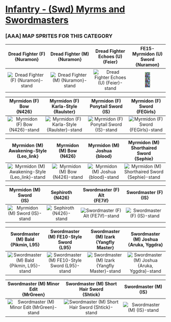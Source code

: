 # [Infantry - (Swd) Myrms and Swordmasters](../)

### [AAA] MAP SPRITES FOR THIS CATEGORY


|Dread Fighter (F) <br> {Nuramon}|Dread Fighter (M) <br> {Nuramon}|Dread Fighter Echoes (U) <br> {Feier}|FE15-Myrmidon (U) Sword <br> {Nuramon}|
| :---: | :---: | :---: | :---: |
|<img alt="Dread Fighter (F) {Nuramon}-stand" src="Dread Fighter (F) {Nuramon}-stand.png" />|<img alt="Dread Fighter (M) {Nuramon}-stand" src="Dread Fighter (M) {Nuramon}-stand.png" />|<img alt="Dread Fighter Echoes (U) {Feier}-stand" src="Dread Fighter Echoes (U) {Feier}-stand.png" />|<img alt="FE15-Myrmidon (U) Sword {Nuramon}-stand" src="FE15-Myrmidon (U) Sword {Nuramon}-stand.png" />|


|Myrmidon (F) Bow <br> {N426}|Myrmidon (F) Karla-Style <br> {Raulster}|Myrmidon (F) Ponytail Sword <br> {IS}|Myrmidon (F) Sword <br> {FEGirls}|
| :---: | :---: | :---: | :---: |
|<img alt="Myrmidon (F) Bow {N426}-stand" src="Myrmidon (F) Bow {N426}-stand.png" />|<img alt="Myrmidon (F) Karla-Style {Raulster}-stand" src="Myrmidon (F) Karla-Style {Raulster}-stand.png" />|<img alt="Myrmidon (F) Ponytail Sword {IS}-stand" src="Myrmidon (F) Ponytail Sword {IS}-stand.png" />|<img alt="Myrmidon (F) Sword {FEGirls}-stand" src="Myrmidon (F) Sword {FEGirls}-stand.png" />|


|Myrmidon (M) Awakening-Style <br> {Leo_link}|Myrmidon (M) Bow <br> {N426}|Myrmidon (M) Joshua <br> {blood}|Myrmidon (M) Shorthaired Sword <br> {Sephie}|
| :---: | :---: | :---: | :---: |
|<img alt="Myrmidon (M) Awakening-Style {Leo_link}-stand" src="Myrmidon (M) Awakening-Style {Leo_link}-stand.png" />|<img alt="Myrmidon (M) Bow {N426}-stand" src="Myrmidon (M) Bow {N426}-stand.png" />|<img alt="Myrmidon (M) Joshua {blood}-stand" src="Myrmidon (M) Joshua {blood}-stand.png" />|<img alt="Myrmidon (M) Shorthaired Sword {Sephie}-stand" src="Myrmidon (M) Shorthaired Sword {Sephie}-stand.png" />|


|Myrmidon (M) Sword <br> {IS}|Sephiroth <br> {N426}|Swordmaster (F) Alt <br> {FE7if}|Swordmaster (F) <br> {IS}|
| :---: | :---: | :---: | :---: |
|<img alt="Myrmidon (M) Sword {IS}-stand" src="Myrmidon (M) Sword {IS}-stand.png" />|<img alt="Sephiroth {N426}-stand" src="Sephiroth {N426}-stand.png" />|<img alt="Swordmaster (F) Alt {FE7if}-stand" src="Swordmaster (F) Alt {FE7if}-stand.png" />|<img alt="Swordmaster (F) {IS}-stand" src="Swordmaster (F) {IS}-stand.png" />|


|Swordmaster (M) Bald <br> {Pikmin, L95}|Swordmaster (M) FE10-Style Sword <br> {L95}|Swordmaster (M) Izark <br> {Yangfly Master}|Swordmaster (M) Joshua <br> {Aruka, Yggdra}|
| :---: | :---: | :---: | :---: |
|<img alt="Swordmaster (M) Bald {Pikmin, L95}-stand" src="Swordmaster (M) Bald {Pikmin, L95}-stand.png" />|<img alt="Swordmaster (M) FE10-Style Sword {L95}-stand" src="Swordmaster (M) FE10-Style Sword {L95}-stand.png" />|<img alt="Swordmaster (M) Izark {Yangfly Master}-stand" src="Swordmaster (M) Izark {Yangfly Master}-stand.png" />|<img alt="Swordmaster (M) Joshua {Aruka, Yggdra}-stand" src="Swordmaster (M) Joshua {Aruka, Yggdra}-stand.png" />|


|Swordmaster (M) Minor Edit <br> {MrGreen}|Swordmaster (M) Short Hair Sword <br> {Shtick}|Swordmaster (M) <br> {IS}|
| :---: | :---: | :---: |
|<img alt="Swordmaster (M) Minor Edit {MrGreen}-stand" src="Swordmaster (M) Minor Edit {MrGreen}-stand.png" />|<img alt="Swordmaster (M) Short Hair Sword {Shtick}-stand" src="Swordmaster (M) Short Hair Sword {Shtick}-stand.png" />|<img alt="Swordmaster (M) {IS}-stand" src="Swordmaster (M) {IS}-stand.png" />|


